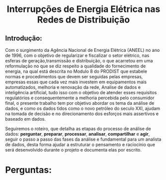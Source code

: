 <h1 align="center">Interrupções de Energia Elétrica nas Redes de Distribuição</h1>

## Introdução:
Com o surgimento da Agência Nacional de Energia Elétrica (ANEEL) no ano de 1996, com o objetivo de regularizar e fiscalizar o setor elétrico, nas esferas de geração,transmissão e distribuição, o que acarretou em uma reformulação no que se diz respeito a qualidade do fornecimento de energia, na qual está descrita no Modulo 8 do PRODIST que estabele normas e procedimentos que devem ser seguidas pelas empresas, empresas essas que cada vez mais investem em equipamentos mais automatizados, melhoria e renovação da rede, Analise de dados e inteligência artificial, tudo isso com o objetivo de atender esses requisitos regulatórios e consequentemente a melhoria percebida pelo consumidor final, o presente trabalho tem por objetivo abordar os tema da análise de dados, e como os dados tidos como o novo petróleo do seculo XXI, ajudam na tomada de decisão e no direcionamento dos esforços mais assertivos e baseado em dados.

Seguiremos o roteiro, que detalha as etapas do processo de análise de dados: **perguntar**, **preparar**, **processar**, **analisar**, **compartilhar** e **agir**, seguir o passo a passo das fases da análise e fundamental para um analista de dados, desta forma ajudar a estruturar o pensamento e raciocinio que será desenvolvido durante o projeto e documenta elas por escrito.

# Perguntas:

